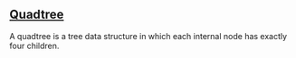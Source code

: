 ## [Quadtree](https://en.m.wikipedia.org/wiki/Quadtree)
A quadtree is a tree data structure in which each internal node has exactly four children.
